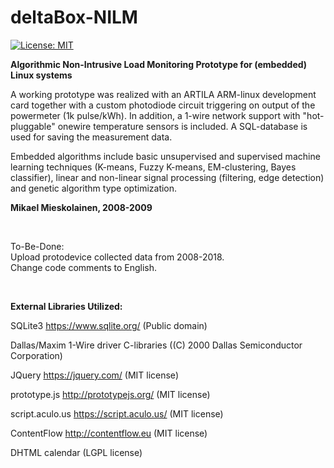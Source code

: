 # deltaBox-NILM
[![License: MIT](https://img.shields.io/badge/License-MIT-yellow.svg)](https://opensource.org/licenses/MIT)

<b>Algorithmic Non-Intrusive Load Monitoring Prototype for (embedded) Linux systems</b>
<br/>

A working prototype was realized with an ARTILA ARM-linux development card together with a custom photodiode circuit triggering on output of the powermeter (1k pulse/kWh). In addition, a 1-wire network support with "hot-pluggable" onewire temperature sensors is included. A SQL-database is used for saving the measurement data.
<br/>

Embedded algorithms include basic unsupervised and supervised machine learning techniques (K-means, Fuzzy K-means, EM-clustering, Bayes classifier), linear and non-linear signal processing (filtering, edge detection) and genetic algorithm type optimization.

<b>Mikael Mieskolainen, 2008-2009</b>

<br/>

To-Be-Done:
<br/>
Upload protodevice collected data from 2008-2018.
<br/>
Change code comments to English.

<br/>

<b>External Libraries Utilized:</b>


SQLite3 https://www.sqlite.org/ (Public domain)

Dallas/Maxim 1-Wire driver C-libraries ((C) 2000 Dallas Semiconductor Corporation)

JQuery https://jquery.com/ (MIT license)

prototype.js http://prototypejs.org/ (MIT license)

script.aculo.us https://script.aculo.us/ (MIT license)

ContentFlow http://contentflow.eu (MIT license)

DHTML calendar (LGPL license)
